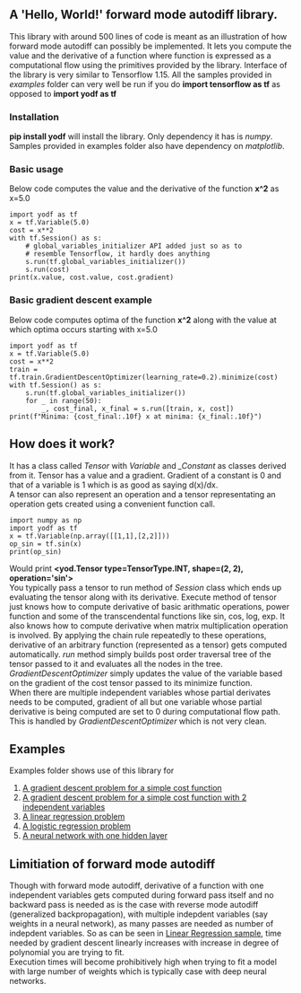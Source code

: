 ## A 'Hello, World!' forward mode autodiff library.

This library with around 500 lines of code is meant as an illustration of how forward mode autodiff can possibly be implemented. It lets you compute the value and the derivative of a function where function is expressed as a computational flow using the primitives provided by the library. Interface of the library is very similar to Tensorflow 1.15. All the samples provided in _examples_ folder can very well be run if you do **import tensorflow as tf** as opposed to **import yodf as tf**

### Installation

**pip install yodf** will install the library. Only dependency it has is _numpy_. Samples provided in examples folder also have dependency on _matplotlib_.

### Basic usage

Below code computes the value and the derivative of the function **x^2** as x=5.0

```
import yodf as tf
x = tf.Variable(5.0)
cost = x**2
with tf.Session() as s:
    # global_variables_initializer API added just so as to
	# resemble Tensorflow, it hardly does anything
    s.run(tf.global_variables_initializer())
    s.run(cost)
print(x.value, cost.value, cost.gradient)
```

### Basic gradient descent example

Below code computes optima of the function **x^2** along with the value at which optima occurs starting with x=5.0

```
import yodf as tf
x = tf.Variable(5.0)
cost = x**2
train = tf.train.GradientDescentOptimizer(learning_rate=0.2).minimize(cost)
with tf.Session() as s:
    s.run(tf.global_variables_initializer())
    for _ in range(50):
        _, cost_final, x_final = s.run([train, x, cost])
print(f"Minima: {cost_final:.10f} x at minima: {x_final:.10f}")
```

## How does it work?

It has a class called _Tensor_ with _Variable_ and _\_Constant_ as classes derived from it. Tensor has a value and a gradient. Gradient of a constant is 0 and that of a variable is 1 which is as good as saying d(x)/dx.  
A tensor can also represent an operation and a tensor representating an operation gets created using a convenient function call.

```
import numpy as np
import yodf as tf
x = tf.Variable(np.array([[1,1],[2,2]]))
op_sin = tf.sin(x)
print(op_sin)
```

Would print **<yod.Tensor type=TensorType.INT, shape=(2, 2), operation='sin'>**  
You typically pass a tensor to run method of _Session_ class which ends up evaluating the tensor along with its derivative. Execute method of tensor just knows how to compute derivative of basic arithmatic operations, power function and some of the transcendental functions like sin, cos, log, exp. It also knows how to compute derivative when matrix multiplication operation is involved. By applying the chain rule repeatedly to these operations, derivative of an arbitrary function (represented as a tensor) gets computed automatically. _run_ method simply builds post order traversal tree of the tensor passed to it and evaluates all the nodes in the tree. _GradientDescentOptimizer_ simply updates the value of the variable based on the gradient of the cost tensor passed to its minimize function.  
When there are multiple independent variables whose partial derivates needs to be computed, gradient of all but one variable whose partial derivative is being computed are set to 0 during computational flow path. This is handled by _GradientDescentOptimizer_ which is not very clean.

## Examples

Examples folder shows use of this library for

1. <a href="https://github.com/yogimogi/yodf/blob/master/examples/example1_simple_cost_function.ipynb">A gradient descent problem for a simple cost function</a>
2. <a href="https://github.com/yogimogi/yodf/blob/master/examples/example2_cost_function_2_variables.ipynb">A gradient descent problem for a simple cost function with 2 independent variables</a>
3. <a href="https://github.com/yogimogi/yodf/blob/master/examples/example3_linear_regression.ipynb">A linear regression problem</a>
4. <a href="https://github.com/yogimogi/yodf/blob/master/examples/example4_logistic_regression.ipynb">A logistic regression problem</a>
5. <a href="https://github.com/yogimogi/yodf/blob/master/examples/example5_neural_network.ipynb">A neural network with one hidden layer</a>

## Limitiation of forward mode autodiff

Though with forward mode autodiff, derivative of a function with one independent variables gets computed during forward pass itself and no backward pass is needed as is the case with reverse mode autodiff (generalized backpropagation), with multiple indepdent variables (say weights in a neural network), as many passes are needed as number of indepdent variables. So as can be seen in <a href="https://github.com/yogimogi/yodf/blob/master/examples/example3_linear_regression.ipynb">Linear Regression sample</a>, time needed by gradient descent linearly increases with increase in degree of polynomial you are trying to fit.  
Execution times will become prohibitively high when trying to fit a model with large number of weights which is typically case with deep neural networks.
